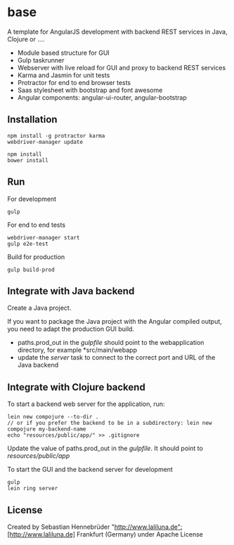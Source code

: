 # base

A template for AngularJS development with backend REST services in Java, Clojure or ....

- Module based structure for GUI
- Gulp taskrunner
- Webserver with live reload for GUI and proxy to backend REST services
- Karma and Jasmin for unit tests
- Protractor for end to end browser tests
- Saas stylesheet with bootstrap and font awesome
- Angular components: angular-ui-router, angular-bootstrap

## Installation

    npm install -g protractor karma
    webdriver-manager update
    
    npm install
    bower install

## Run

For development

    gulp
    
For end to end tests
    
    webdriver-manager start
    gulp e2e-test
    
Build for production
    
    gulp build-prod
    
## Integrate with Java backend

Create a Java project. 

If you want to package the Java project with the Angular compiled output, you need to adapt the production GUI build.

- paths.prod_out in the *gulpfile* should point to the webapplication directory, for example *src/main/webapp
- update the *server* task to connect to the correct port and URL of the Java backend
    
## Integrate with Clojure backend    

To start a backend web server for the application, run:

    lein new compojure --to-dir .
    // or if you prefer the backend to be in a subdirectory: lein new compojure my-backend-name
    echo "resources/public/app/" >> .gitignore
    
Update the value of paths.prod_out in the *gulpfile*. It should point to *resources/public/app*    
    
To start the GUI and the backend server for development
    
    gulp
    lein ring server

## License

Created by Sebastian Hennebr&uuml;der "http://www.laliluna.de":[http://www.laliluna.de] Frankfurt (Germany) under Apache License
